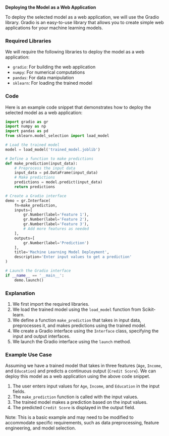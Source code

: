 **Deploying the Model as a Web Application**

To deploy the selected model as a web application, we will use the Gradio library. Gradio is an easy-to-use library that allows you to create simple web applications for your machine learning models.

### Required Libraries

We will require the following libraries to deploy the model as a web application:

* `gradio`: For building the web application
* `numpy`: For numerical computations
* `pandas`: For data manipulation
* `sklearn`: For loading the trained model

### Code

Here is an example code snippet that demonstrates how to deploy the selected model as a web application:
```python
import gradio as gr
import numpy as np
import pandas as pd
from sklearn.model_selection import load_model

# Load the trained model
model = load_model('trained_model.joblib')

# Define a function to make predictions
def make_prediction(input_data):
    # Preprocess the input data
    input_data = pd.DataFrame(input_data)
    # Make predictions
    predictions = model.predict(input_data)
    return predictions

# Create a Gradio interface
demo = gr.Interface(
    fn=make_prediction,
    inputs=[
        gr.Number(label='Feature 1'),
        gr.Number(label='Feature 2'),
        gr.Number(label='Feature 3'),
        # Add more features as needed
    ],
    outputs=[
        gr.Number(label='Prediction')
    ],
    title='Machine Learning Model Deployment',
    description='Enter input values to get a prediction'
)

# Launch the Gradio interface
if __name__ == '__main__':
    demo.launch()
```
### Explanation

1. We first import the required libraries.
2. We load the trained model using the `load_model` function from Scikit-learn.
3. We define a function `make_prediction` that takes in input data, preprocesses it, and makes predictions using the trained model.
4. We create a Gradio interface using the `Interface` class, specifying the input and output interfaces.
5. We launch the Gradio interface using the `launch` method.

### Example Use Case

Assuming we have a trained model that takes in three features (`Age`, `Income`, and `Education`) and predicts a continuous output (`Credit Score`). We can deploy this model as a web application using the above code snippet.

1. The user enters input values for `Age`, `Income`, and `Education` in the input fields.
2. The `make_prediction` function is called with the input values.
3. The trained model makes a prediction based on the input values.
4. The predicted `Credit Score` is displayed in the output field.

Note: This is a basic example and may need to be modified to accommodate specific requirements, such as data preprocessing, feature engineering, and model selection.